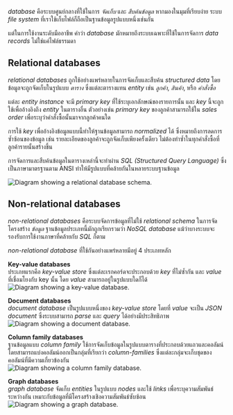 
_database_ คือระบบศูนย์กลางที่ใช้ในการ _จัดเก็บ_ และ _สืบค้นข้อมูล_ หากมองในมุมที่เรียบง่าย ระบบ _file system_ ที่เราใช้เก็บไฟล์ก็ถือเป็นฐานข้อมูลรูปแบบหนึ่งเช่นกัน

แต่ในการใช้งานระดับมืออาชีพ คำว่า _database_ มักหมายถึงระบบเฉพาะที่ใช้ในการจัดการ _data records_ ไม่ใช่แค่ไฟล์ธรรมดา

## Relational databases

_relational databases_ ถูกใช้อย่างแพร่หลายในการจัดเก็บและสืบค้น _structured data_ โดยข้อมูลจะถูกจัดเก็บในรูปแบบ _ตาราง_ ซึ่งแต่ละตารางแทน _entity_ เช่น _ลูกค้า_, _สินค้า_, หรือ _คำสั่งซื้อ_

แต่ละ _entity instance_ จะมี _primary key_ ที่ใช้ระบุเอกลักษณ์ของรายการนั้น และ _key_ นี้จะถูกใช้เพื่ออ้างอิงถึง _entity_ ในตารางอื่น ตัวอย่างเช่น _primary key_ ของลูกค้าสามารถใช้ใน _sales order_ เพื่อระบุว่าคำสั่งซื้อนั้นมาจากลูกค้าคนใด

การใช้ _key_ เพื่ออ้างอิงข้อมูลแบบนี้ทำให้ฐานข้อมูลสามารถ _normalized_ ได้ ซึ่งหมายถึงการลดการซ้ำซ้อนของข้อมูล เช่น รายละเอียดของลูกค้าจะถูกจัดเก็บเพียงครั้งเดียว ไม่ต้องทำซ้ำในทุกคำสั่งซื้อที่ลูกค้ารายนั้นสร้างขึ้น

การจัดการและสืบค้นข้อมูลในตารางเหล่านี้จะทำผ่าน _SQL (Structured Query Language)_ ซึ่งเป็นภาษามาตรฐานตาม ANSI ทำให้มีรูปแบบที่คล้ายกันในหลายระบบฐานข้อมูล

![Diagram showing a relational database schema.](https://learn.microsoft.com/en-us/training/wwl-data-ai/explore-core-data-concepts/media/relational-database.png)

## Non-relational databases

_non-relational databases_ คือระบบจัดการข้อมูลที่ไม่ใช้ _relational schema_ ในการจัดโครงสร้าง _ข้อมูล_ ฐานข้อมูลประเภทนี้มักถูกเรียกรวมว่า _NoSQL database_ แม้ว่าบางระบบจะรองรับการใช้งานภาษาที่คล้ายกับ _SQL_ ก็ตาม

_non-relational database_ ที่ใช้กันอย่างแพร่หลายมีอยู่ 4 ประเภทหลัก

**Key-value databases**  
ประเภทแรกคือ _key-value store_ ซึ่งแต่ละเรกคอร์ดจะประกอบด้วย _key_ ที่ไม่ซ้ำกัน และ _value_ ที่เชื่อมโยงกับ key นั้น โดย _value_ สามารถอยู่ในรูปแบบใดก็ได้  
![Diagram showing a key-value database.](https://learn.microsoft.com/en-us/training/wwl-data-ai/explore-core-data-concepts/media/key-value-store.png)

**Document databases**  
_document database_ เป็นรูปแบบหนึ่งของ _key-value store_ โดยที่ _value_ จะเป็น _JSON document_ ซึ่งระบบสามารถ _parse_ และ _query_ ได้อย่างมีประสิทธิภาพ  
![Diagram showing a document database.](https://learn.microsoft.com/en-us/training/wwl-data-ai/explore-core-data-concepts/media/document-store.png)

**Column family databases**  
ฐานข้อมูลแบบ _column family_ ใช้การจัดเก็บข้อมูลในรูปแบบตารางที่ประกอบด้วยแถวและคอลัมน์ โดยสามารถแบ่งคอลัมน์ออกเป็นกลุ่มที่เรียกว่า _column-families_ ซึ่งแต่ละกลุ่มจะเก็บชุดของคอลัมน์ที่มีความเกี่ยวข้องกัน  
![Diagram showing a column family database.](https://learn.microsoft.com/en-us/training/wwl-data-ai/explore-core-data-concepts/media/column-family-store.png)

**Graph databases**  
_graph database_ จัดเก็บ _entities_ ในรูปแบบ _nodes_ และใช้ _links_ เพื่อระบุความสัมพันธ์ระหว่างกัน เหมาะกับข้อมูลที่มีโครงสร้างเชิงความสัมพันธ์ซับซ้อน  
![Diagram showing a graph database.](https://learn.microsoft.com/en-us/training/wwl-data-ai/explore-core-data-concepts/media/graph.png)

